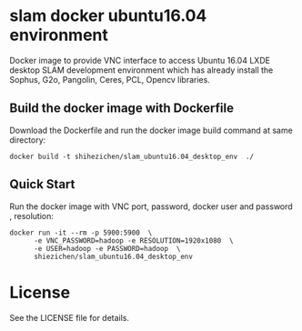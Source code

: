 slam docker ubuntu16.04 environment
=========================
Docker image to provide VNC interface to access Ubuntu 16.04 LXDE desktop SLAM development environment which has already 
install the Sophus, G2o, Pangolin, Ceres, PCL, Opencv libraries.

Build the docker image with Dockerfile
-------------------------
Download the Dockerfile and run the docker image build command at same directory:

```
docker build -t shihezichen/slam_ubuntu16.04_desktop_env  ./
```

Quick Start
-------------------------
Run the docker image with VNC port, password, docker user and password , resolution:

```
docker run -it --rm -p 5900:5900  \
      -e VNC_PASSWORD=hadoop -e RESOLUTION=1920x1080  \
      -e USER=hadoop -e PASSWORD=hadoop  \
      shiezichen/slam_ubuntu16.04_desktop_env
```


License
==================

See the LICENSE file for details.
